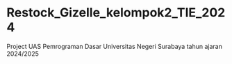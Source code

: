 # Restock_Gizelle_kelompok2_TIE_2024
Project UAS Pemrograman Dasar Universitas Negeri Surabaya tahun ajaran 2024/2025
